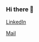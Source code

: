 ### Hi there 👋

[LinkedIn](https://www.linkedin.com/in/dmitrykalyukov/)

[Mail](mailto:dmitrykalyukov@gmail.com)
